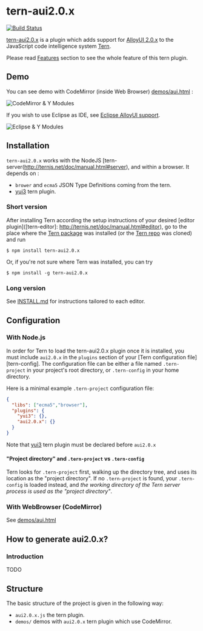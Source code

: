 # tern-aui2.0.x

[![Build Status](https://secure.travis-ci.org/angelozerr/tern-aui2.0.x.png)](http://travis-ci.org/angelozerr/tern-aui2.0.x)

[tern-aui2.0.x](https://github.com/angelozerr/tern-aui2.0.x) is a plugin which adds support for [AlloyUI 2.0.x](http://alloyui.com/versions/2.0.x/) to the JavaScript code intelligence system [Tern](http://ternjs.net/).

Please read [Features](https://github.com/angelozerr/tern-aui2.0.x/wiki/Features) section to see the whole feature of this tern plugin.

## Demo

You can see demo with CodeMirror (inside Web Browser) [demos/aui.html](https://github.com/angelozerr/tern-aui2.0.x/blob/master/demos/aui.html) :

![CodeMirror & Y Modules](https://github.com/angelozerr/tern-aui2.0.x/wiki/images/CodeMirror_CompletionForYModules.png)

If you wish to use Eclipse as IDE, see [Eclipse AlloyUI support](https://github.com/angelozerr/tern.java/wiki/Tern-&-AlloyUI-support).

![Eclipse & Y Modules](https://github.com/angelozerr/tern-aui2.0.x/wiki/images/Eclipse_CompletionForYModules.png)

## <a name="installation"></a> Installation

`tern-aui2.0.x` works with the NodeJS [tern-server(http://ternjs.net/doc/manual.html#server), and within a browser. It depends on :

 * `brower` and `ecma5` JSON Type Definitions coming from the tern.
 * [yui3](https://github.com/angelozerr/tern-yui3) tern plugin.

### Short version

After installing Tern according the setup instructions of your desired [editor
plugin]([tern-editor]: http://ternjs.net/doc/manual.html#editor), go to the place where the [Tern package](https://www.npmjs.org/package/tern) was
installed (or the [Tern repo](https://github.com/marijnh/tern) was cloned) and run

```
$ npm install tern-aui2.0.x
```

Or, if you're not sure where Tern was installed, you can try
```
$ npm install -g tern-aui2.0.x
```

### Long version

See [INSTALL.md](INSTALL.md) for instructions tailored to each editor.

## <a name="configuration"></a> Configuration

### With Node.js

In order for Tern to load the tern-aui2.0.x plugin once it is installed, you must
include `aui2.0.x` in the `plugins` section of your [Tern configuration
file][tern-config]. The configuration file can be either a file named
`.tern-project` in your project's root directory, or `.tern-config` in your home directory.

Here is a minimal example `.tern-project` configuration file:

```json
{
  "libs": ["ecma5","browser"],
  "plugins": {
    "yui3": {},
    "aui2.0.x": {}
  }
}
```

Note that [yui3](https://github.com/angelozerr/tern-yui3) tern plugin must be declared before `aui2.0.x`

<a name="project-dir"></a>
#### "Project directory" and `.tern-project` vs `.tern-config`

Tern looks for `.tern-project` first, walking up the directory tree, and uses
its location as the "project directory". If no `.tern-project` is found, your
`.tern-config` is loaded instead, and *the working directory of the Tern server
process is used as the "project directory"*.

### With WebBrowser (CodeMirror)

See [demos/aui.html](https://github.com/angelozerr/tern-aui2.0.x/blob/master/demos/aui.html)

## How to generate aui2.0.x?

### Introduction

TODO

## Structure

The basic structure of the project is given in the following way:

* `aui2.0.x.js` the tern plugin.
* `demos/` demos with `aui2.0.x` tern plugin which use CodeMirror.
